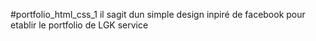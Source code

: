 #portfolio_html_css_1  il sagit dun simple design inpiré de facebook pour  etablir le portfolio de LGK service
